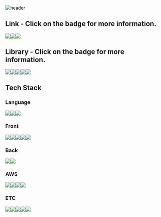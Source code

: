 ![header](https://capsule-render.vercel.app/api?type=waving&color=auto&height=200&section=header&text=Hello,I'm%20Aierse&fontSize=65)

## Link - Click on the badge for more information.

<div style="display:flex">
<a href="https://accessible-supernova-c7a.notion.site/7146b8d22aee45488825a58f3e2dbe6d"><img src="https://img.shields.io/badge/Portfolio-000000?logo=Notion&logoColor=white"/></a>
<a href="https://github.com/sponsors/Aierse"><img src="https://img.shields.io/badge/Sponsors-181717?logo=Github&logoColor=white"/></a>
<a href="https://aierse.github.io/blog"><img src="https://img.shields.io/badge/Blog-4FC08D?logo=Vue.JS&logoColor=white"/></a>
<!-- <a href="https://aierse.github.io/HTML-handbook"><img src="https://img.shields.io/badge/HTML%20handbook-61DAFB?logo=React&logoColor=white"/></a> -->
</div>

## Library - Click on the badge for more information.



<div style="display:flex">
<a href="https://github.com/Aierse/aierse-between"><img src="https://img.shields.io/badge/Between-자바스크립트%20Between-339933?logo=Node.js&logoColor=white"</a>
<a href="https://github.com/Aierse/vue3-use-pagination"><img src="https://img.shields.io/badge/usePagination-Vue3%20페이지네이션%20훅-4FC08D?logo=Vue.js&logoColor=white"</a>
<a href="https://github.com/Aierse/aierse-date-format"><img src="https://img.shields.io/badge/Date%20Format-Date%20as%20String%20Library-339933?logo=Node.js&logoColor=white"></a>
<a href="https://github.com/Aierse/aierse-json-extend"><img src="https://img.shields.io/badge/JSON%20Extend-Effective%20JSON%20Library-339933?logo=Node.js&logoColor=white"></a>
<a href="https://github.com/Aierse/Paginator.js"><img src="https://img.shields.io/badge/Paginator-페이지네이션%20라이브러리-F7DF1E?logo=JavaScript&logoColor=white"/></a>
</div>

## Tech Stack

### Language

<div style="display:flex">
<img src="https://img.shields.io/badge/JavaScript-F7DF1E?logo=JavaScript&logoColor=white"/>
<img src="https://img.shields.io/badge/TypeScript-skyblue?logo=typescript&logoColor=white"/>
<img src="https://img.shields.io/badge/python-3776AB?logo=python&logoColor=white"/>
</div>

### Front

<div style="display:flex">
<img src="https://img.shields.io/badge/HTML-E34F26?logo=HTML5&logoColor=white"/>
<img src="https://img.shields.io/badge/CSS-1572B6?logo=CSS3&logoColor=white"/>
<img src="https://img.shields.io/badge/SCSS-CC6699?logo=SASS&logoColor=white"/>
<img src="https://img.shields.io/badge/VueJS-4FC08D?logo=Vue.js&logoColor=white"/>
<img src="https://img.shields.io/badge/ReactJS-61DAFB?logo=React&logoColor=white"/>
</div>

### Back

<div style="display:flex">
<img src="https://img.shields.io/badge/NestJS-E0234E?logo=NestJS&logoColor=white"/>
<img src="https://img.shields.io/badge/Django-092E20?logo=Django&logoColor=white"/>
</div>

### AWS

<div style="display:flex">
<img src="https://img.shields.io/badge/Amazon EC2-FF9900?logo=Amazon EC2&logoColor=white"/>
<img src="https://img.shields.io/badge/AWS%20Lambda-FF9900?logo=AWSLambda&logoColor=white"/>
<img src="https://img.shields.io/badge/AWS%20S3-569A31?logo=AmazonS3&logoColor=white"/>
<img src="https://img.shields.io/badge/AWS%20DynamoDB-4053D6?logo=AmazonDynamodb&logoColor=white"/>
</div>


### ETC

<div style="display:flex">
<img src="https://img.shields.io/badge/Github-181717?logo=Github&logoColor=white"/>
<img src="https://img.shields.io/badge/Github%20Actions-2088FF?logo=GithubActions&logoColor=white"/>
<img src="https://img.shields.io/badge/Notion-000000?logo=Notion&logoColor=white"/>
<img src="https://img.shields.io/badge/Slack-4A154B?logo=Slack&logoColor=white"/>
<img src="https://img.shields.io/badge/Chrome%20Extension-4285F4?logo=googlechrome&logoColor=white"/>
</div>
